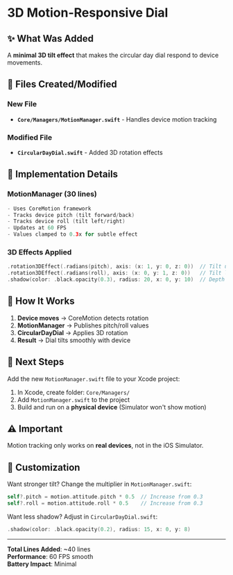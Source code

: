 # 3D Motion-Responsive Dial

## ✨ What Was Added

A **minimal 3D tilt effect** that makes the circular day dial respond to device movements.

## 📁 Files Created/Modified

### New File
- **`Core/Managers/MotionManager.swift`** - Handles device motion tracking

### Modified File
- **`CircularDayDial.swift`** - Added 3D rotation effects

## 🎯 Implementation Details

### MotionManager (30 lines)
```swift
- Uses CoreMotion framework
- Tracks device pitch (tilt forward/back)
- Tracks device roll (tilt left/right)
- Updates at 60 FPS
- Values clamped to 0.3x for subtle effect
```

### 3D Effects Applied
```swift
.rotation3DEffect(.radians(pitch), axis: (x: 1, y: 0, z: 0))  // Tilt up/down
.rotation3DEffect(.radians(roll), axis: (x: 0, y: 1, z: 0))   // Tilt left/right
.shadow(color: .black.opacity(0.3), radius: 20, x: 0, y: 10)  // Depth shadow
```

## 🚀 How It Works

1. **Device moves** → CoreMotion detects rotation
2. **MotionManager** → Publishes pitch/roll values
3. **CircularDayDial** → Applies 3D rotation
4. **Result** → Dial tilts smoothly with device

## 📱 Next Steps

Add the new `MotionManager.swift` file to your Xcode project:
1. In Xcode, create folder: `Core/Managers/`
2. Add `MotionManager.swift` to the project
3. Build and run on a **physical device** (Simulator won't show motion)

## ⚠️ Important

Motion tracking only works on **real devices**, not in the iOS Simulator.

## 🎨 Customization

Want stronger tilt? Change the multiplier in `MotionManager.swift`:
```swift
self?.pitch = motion.attitude.pitch * 0.5  // Increase from 0.3
self?.roll = motion.attitude.roll * 0.5    // Increase from 0.3
```

Want less shadow? Adjust in `CircularDayDial.swift`:
```swift
.shadow(color: .black.opacity(0.2), radius: 15, x: 0, y: 8)
```

---

**Total Lines Added**: ~40 lines  
**Performance**: 60 FPS smooth  
**Battery Impact**: Minimal
